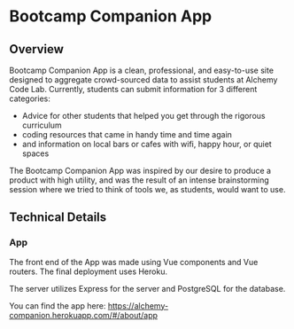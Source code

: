 # Bootcamp Companion App

## Overview
Bootcamp Companion App is a clean, professional, and easy-to-use site designed to aggregate crowd-sourced data to assist students at Alchemy Code Lab. Currently, students can submit information for 3 different categories: 
* Advice for other students that helped you get through the rigorous curriculum
* coding resources that came in handy time and time again
* and information on local bars or cafes with wifi, happy hour, or quiet spaces

The Bootcamp Companion App was inspired by our desire to produce a product with high utility, and was the result of an intense brainstorming session where we tried to think of tools we, as students, would want to use. 

## Technical Details

### App
The front end of the App was made using Vue components and Vue routers. The final deployment uses Heroku.


The server utilizes Express for the server and PostgreSQL for the database.

You can find the app here: https://alchemy-companion.herokuapp.com/#/about/app
